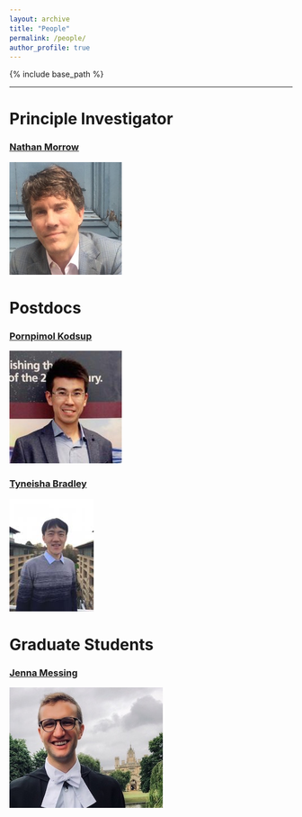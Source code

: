 ```yaml
---
layout: archive
title: "People"
permalink: /people/
author_profile: true
---
```


{% include base_path %}


----------

Principle Investigator
======

### [Nathan Morrow](https://sph.tulane.edu/ihsd/nathan-morrow)
![alt text](/images/rob.jpg "Rob Hetland")

Postdocs
======

### [Pornpimol Kodsup](https://www.linkedin.com/in/pornpimol-kodsup-ms-mph-2a0318150/)
![alt text](/images/lixin.jpg "Lixin Qu")

### [Tyneisha Bradley](https://www.linkedin.com/in/tyneisha-bradley-5a5750117/)
![alt text](/images/jl2158.jpg "Jinliang Liu")

Graduate Students
======

### [Jenna Messing](https://www.linkedin.com/in/jennamessing/)
![alt text](/images/Aaron.jpg "Aaron Wienkers")

